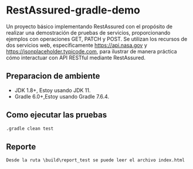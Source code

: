 # RestAssured-gradle-demo

Un proyecto básico implementando RestAssured con el propósito de realizar una demostración de pruebas de servicios, proporcionando ejemplos con operaciones GET, PATCH y POST. Se utilizan los recursos de dos servicios web, específicamente https://api.nasa.gov y https://jsonplaceholder.typicode.com, para ilustrar de manera práctica cómo interactuar con API RESTful mediante RestAssured.


## Preparacion de ambiente

- JDK 1.8+, Estoy usando JDK 11.
- Gradle 6.0+,Estoy usando Gradle 7.6.4.

## Como ejecutar las pruebas

```bash
.gradle clean test
```
## Reporte
    Desde la ruta \build\report_test se puede leer el archivo index.html


